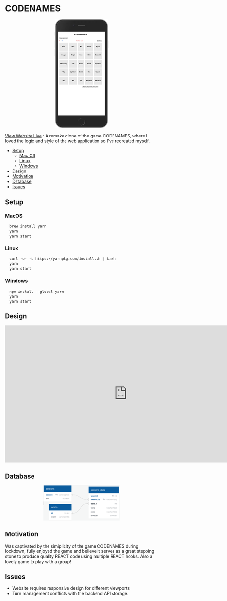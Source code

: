 # CODENAMES

<p align="center"><img src="https://github.com/moj124/codeNames/blob/main/public/media/codenames.png" width="35%"><p>
  
[View Website Live](https://codethatname.netlify.app/) : 
  A remake clone of the game CODENAMES, where I loved the logic and style of the web application so I've recreated myself.

  
- [Setup](#setup)
  - [Mac OS](#macos)
  - [Linux](#linux)
  - [Windows](#windows)
- [Design](#design)
- [Motivation](#motivation)
- [Database](#database)
- [Issues](#issues)

## Setup

### MacOS
```
  brew install yarn
  yarn
  yarn start
```

### Linux
```
  curl -o- -L https://yarnpkg.com/install.sh | bash 
  yarn
  yarn start
```

### Windows
```
  npm install --global yarn
  yarn
  yarn start
```

## Design  
  <iframe style="border: 1px solid rgba(0, 0, 0, 0.1);" width="800" height="450" src="https://www.figma.com/embed?embed_host=share&url=https%3A%2F%2Fwww.figma.com%2Ffile%2FhnKMmBN4bY7sR7eeuLC8Yz%2FCodenames%3Fnode-id%3D0%253A1" allowfullscreen></iframe>
  
## Database
<p align="center"><img src="https://github.com/moj124/codeNames/blob/main/public/media/codenames_database.png" width="50%"><p>

## Motivation
  
  Was captivated by the simiplicity of the game CODENAMES during lockdown, fully enjoyed the game and believe it serves as a great stepping stone to produce quality REACT code using multiple REACT hooks. Also a lovely game to play with a group!
  
## Issues
  - Website requires responsive design for different viewports.
  - Turn management conflicts with the backend API storage.
